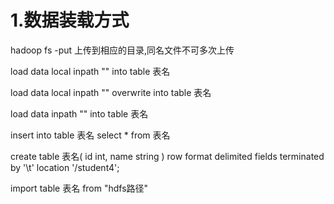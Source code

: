 # 1.数据装载方式
<!-- hadoop上传文件方式 -->
hadoop fs -put 上传到相应的目录,同名文件不可多次上传
<!-- hive 推荐的方式,local 本地追加上传 -->
load data local inpath "" into table 表名
<!-- 覆盖上传-->
load data local inpath "" overwrite into table 表名
<!-- hdfs上传,会删除原文件,剪切 -->
load data inpath "" into table 表名
<!--查询插入,以当前的表结构插入数据  -->
 insert into table 表名 select * from 表名
<!-- import适用于数据文件已经存在,用该数据创表 -->
create  table 表名(
    id int, name string
)
row format delimited fields terminated by '\t'
location '/student4';
<!-- import只能导入export导出的数据 -->
import table 表名 from "hdfs路径"